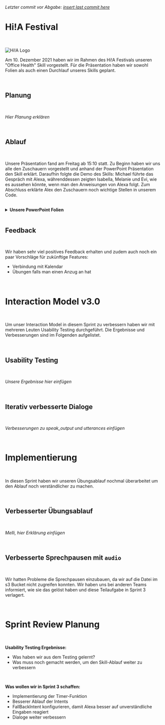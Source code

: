 _Letzter commit vor Abgabe: [insert last commit here]()_

# Hi!A Festival
<br>

![Hi!A Logo](https://github.com/ID-Start-Winter21/start-team-10/blob/main/img-folder/hia_banner.png)

Am 10. Dezember 2021 haben wir im Rahmen des Hi!A Festivals unseren "Office Health" Skill vorgestellt. Für die Präsentation haben wir sowohl Folien als auch einen Durchlauf unseres Skills geplant.

<br>

## Planung
<br>

_Hier Planung erklären_

<br>

## Ablauf
<br>

Unsere Präsentation fand am Freitag ab 15:10 statt. Zu Beginn haben wir uns alle den Zuschauern vorgestellt und anhand der PowerPoint Präsentation den Skill erklärt. Daraufhin folgte die Demo des Skills: Michael führte das Gespräch mit Alexa, währenddessen zeigten Isabella, Melanie und Evi, wie es aussehen könnte, wenn man den Anweisungen von Alexa folgt. Zum Abschluss erklärte Alex den Zuschauern noch wichtige Stellen in unserem Code.

<br>

<details>
<summary ><b>Unsere PowerPoint Folien</b></summary>
    <br>
    <p align="center">
    <img src="https://github.com/ID-Start-Winter21/start-team-10/blob/main/img-folder/hia-slides/Folie1.PNG" width="350" alt="Folie 1">
    <img src="https://github.com/ID-Start-Winter21/start-team-10/blob/main/img-folder/hia-slides/Folie2.PNG" width="350" alt="Folie 2">
    <img src="https://github.com/ID-Start-Winter21/start-team-10/blob/main/img-folder/hia-slides/Folie3.PNG" width="350" alt="Folie 3">
    <img src="https://github.com/ID-Start-Winter21/start-team-10/blob/main/img-folder/hia-slides/Folie4.PNG" width="350" alt="Folie 4">
    <img src="https://github.com/ID-Start-Winter21/start-team-10/blob/main/img-folder/hia-slides/Folie5.PNG" width="350" alt="Folie 5">
    <img src="https://github.com/ID-Start-Winter21/start-team-10/blob/main/img-folder/hia-slides/Folie6.PNG" width="350" alt="Folie 6">
    <img src="https://github.com/ID-Start-Winter21/start-team-10/blob/main/img-folder/hia-slides/Folie7.PNG" width="350" alt="Folie 7">
    <img src="https://github.com/ID-Start-Winter21/start-team-10/blob/main/img-folder/hia-slides/Folie8.PNG" width="350" alt="Folie 8">
    </p>
</details>

<br>

## Feedback
<br>

Wir haben sehr viel positives Feedback erhalten und zudem auch noch ein paar Vorschläge für zukünftige Features:
- Verbindung mit Kalendar 
- Übungen falls man einen Anzug an hat

<br>

# Interaction Model v3.0
<br>

Um unser Interaction Model in diesem Sprint zu verbessern haben wir mit mehreren Leuten Usability Testing durchgeführt. Die Ergebnisse und Verbesserungen sind im Folgenden aufgelistet.

<br>

## Usability Testing
<br>

_Unsere Ergebnisse hier einfügen_

<br>

## Iterativ verbesserte Dialoge
<br>

_Verbesserungen zu speak_output und utterances einfügen_

<br>

# Implementierung
<br>

In diesen Sprint haben wir unseren Übungsablauf nochmal überarbeitet um den Ablauf noch verständlicher zu machen.

<br>

## Verbesserter Übungsablauf
<br>

_Melli, hier Erklärung einfügen_

<br>

## Verbesserte Sprechpausen mit `audio`
<br>

Wir hatten Probleme die Sprechpausen einzubauen, da wir auf die Datei im s3 Bucket nicht zugreifen konnten. Wir haben uns bei anderen Teams informiert, wie sie das gelöst haben und diese Teilaufgabe in Sprint 3 verlagert.

<br>

# Sprint Review Planung
<br>


**Usability Testing Ergebnisse:**
- Was haben wir aus dem Testing gelernt?
- Was muss noch gemacht werden, um den Skill-Ablauf weiter zu verbessern

<br>

**Was wollen wir in Sprint 3 schaffen:**
- Implementierung der Timer-Funktion
- Besserer Ablauf der Intents
- FallBackIntent konfigurieren, damit Alexa besser auf unverständliche Eingaben reagiert
- Dialoge weiter verbessern


<br>